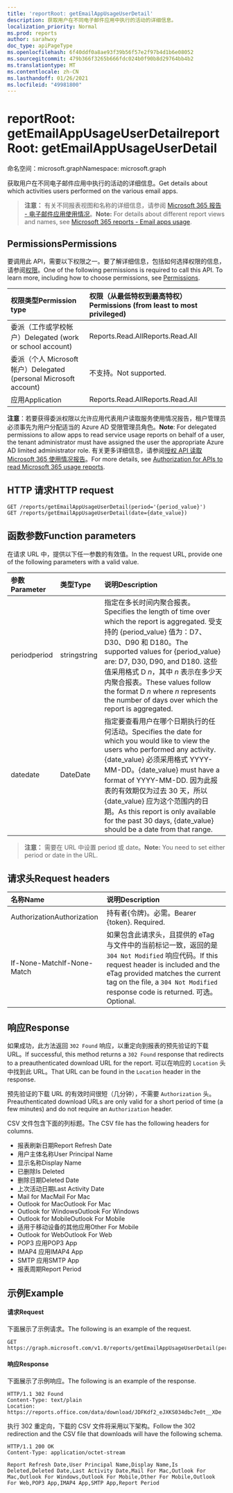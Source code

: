 ```yaml
---
title: 'reportRoot: getEmailAppUsageUserDetail'
description: 获取用户在不同电子邮件应用中执行的活动的详细信息。
localization_priority: Normal
ms.prod: reports
author: sarahwxy
doc_type: apiPageType
ms.openlocfilehash: 6f40ddf0a8ae93f39b56f57e2f97b4d1b6e08052
ms.sourcegitcommit: 479b366f3265b666fdc024b0f90b8d29764bb4b2
ms.translationtype: MT
ms.contentlocale: zh-CN
ms.lasthandoff: 01/26/2021
ms.locfileid: "49981800"
---
```

# <a name="reportroot-getemailappusageuserdetail"></a><span data-ttu-id="b07c5-103">reportRoot: getEmailAppUsageUserDetail</span><span class="sxs-lookup"><span data-stu-id="b07c5-103">reportRoot: getEmailAppUsageUserDetail</span></span>

<span data-ttu-id="b07c5-104">命名空间：microsoft.graph</span><span class="sxs-lookup"><span data-stu-id="b07c5-104">Namespace: microsoft.graph</span></span>

<span data-ttu-id="b07c5-105">获取用户在不同电子邮件应用中执行的活动的详细信息。</span><span class="sxs-lookup"><span data-stu-id="b07c5-105">Get details about which activities users performed on the various email apps.</span></span>

> <span data-ttu-id="b07c5-106">**注意：** 有关不同报表视图和名称的详细信息，请参阅 [Microsoft 365 报告 - 电子邮件应用使用情况](https://support.office.com/client/Email-apps-usage-c2ce12a2-934f-4dd4-ba65-49b02be4703d)。</span><span class="sxs-lookup"><span data-stu-id="b07c5-106">**Note:** For details about different report views and names, see [Microsoft 365 reports - Email apps usage](https://support.office.com/client/Email-apps-usage-c2ce12a2-934f-4dd4-ba65-49b02be4703d).</span></span>

## <a name="permissions"></a><span data-ttu-id="b07c5-107">Permissions</span><span class="sxs-lookup"><span data-stu-id="b07c5-107">Permissions</span></span>

<span data-ttu-id="b07c5-p101">要调用此 API，需要以下权限之一。要了解详细信息，包括如何选择权限的信息，请参阅[权限](/graph/permissions-reference)。</span><span class="sxs-lookup"><span data-stu-id="b07c5-p101">One of the following permissions is required to call this API. To learn more, including how to choose permissions, see [Permissions](/graph/permissions-reference).</span></span>

| <span data-ttu-id="b07c5-110">权限类型</span><span class="sxs-lookup"><span data-stu-id="b07c5-110">Permission type</span></span>                        | <span data-ttu-id="b07c5-111">权限（从最低特权到最高特权）</span><span class="sxs-lookup"><span data-stu-id="b07c5-111">Permissions (from least to most privileged)</span></span> |
| :------------------------------------- | :--------------------------------------- |
| <span data-ttu-id="b07c5-112">委派（工作或学校帐户）</span><span class="sxs-lookup"><span data-stu-id="b07c5-112">Delegated (work or school account)</span></span>     | <span data-ttu-id="b07c5-113">Reports.Read.All</span><span class="sxs-lookup"><span data-stu-id="b07c5-113">Reports.Read.All</span></span>                         |
| <span data-ttu-id="b07c5-114">委派（个人 Microsoft 帐户）</span><span class="sxs-lookup"><span data-stu-id="b07c5-114">Delegated (personal Microsoft account)</span></span> | <span data-ttu-id="b07c5-115">不支持。</span><span class="sxs-lookup"><span data-stu-id="b07c5-115">Not supported.</span></span>                           |
| <span data-ttu-id="b07c5-116">应用</span><span class="sxs-lookup"><span data-stu-id="b07c5-116">Application</span></span>                            | <span data-ttu-id="b07c5-117">Reports.Read.All</span><span class="sxs-lookup"><span data-stu-id="b07c5-117">Reports.Read.All</span></span>                         |

<span data-ttu-id="b07c5-118">**注意**：若要获得委派权限以允许应用代表用户读取服务使用情况报告，租户管理员必须事先为用户分配适当的 Azure AD 受限管理员角色。</span><span class="sxs-lookup"><span data-stu-id="b07c5-118">**Note**: For delegated permissions to allow apps to read service usage reports on behalf of a user, the tenant administrator must have assigned the user the appropriate Azure AD limited administrator role.</span></span> <span data-ttu-id="b07c5-119">有关更多详细信息，请参阅[授权 API 读取 Microsoft 365 使用情况报告](/graph/reportroot-authorization)。</span><span class="sxs-lookup"><span data-stu-id="b07c5-119">For more details, see [Authorization for APIs to read Microsoft 365 usage reports](/graph/reportroot-authorization).</span></span>

## <a name="http-request"></a><span data-ttu-id="b07c5-120">HTTP 请求</span><span class="sxs-lookup"><span data-stu-id="b07c5-120">HTTP request</span></span>


<!-- { "blockType": "samples" } --> 

```http
GET /reports/getEmailAppUsageUserDetail(period='{period_value}')
GET /reports/getEmailAppUsageUserDetail(date={date_value})
```

## <a name="function-parameters"></a><span data-ttu-id="b07c5-121">函数参数</span><span class="sxs-lookup"><span data-stu-id="b07c5-121">Function parameters</span></span>

<span data-ttu-id="b07c5-122">在请求 URL 中，提供以下任一参数的有效值。</span><span class="sxs-lookup"><span data-stu-id="b07c5-122">In the request URL, provide one of the following parameters with a valid value.</span></span>

| <span data-ttu-id="b07c5-123">参数</span><span class="sxs-lookup"><span data-stu-id="b07c5-123">Parameter</span></span> | <span data-ttu-id="b07c5-124">类型</span><span class="sxs-lookup"><span data-stu-id="b07c5-124">Type</span></span>   | <span data-ttu-id="b07c5-125">说明</span><span class="sxs-lookup"><span data-stu-id="b07c5-125">Description</span></span>                              |
| :-------- | :----- | :--------------------------------------- |
| <span data-ttu-id="b07c5-126">period</span><span class="sxs-lookup"><span data-stu-id="b07c5-126">period</span></span>    | <span data-ttu-id="b07c5-127">string</span><span class="sxs-lookup"><span data-stu-id="b07c5-127">string</span></span> | <span data-ttu-id="b07c5-128">指定在多长时间内聚合报表。</span><span class="sxs-lookup"><span data-stu-id="b07c5-128">Specifies the length of time over which the report is aggregated.</span></span> <span data-ttu-id="b07c5-129">受支持的 {period_value} 值为：D7、D30、D90 和 D180。</span><span class="sxs-lookup"><span data-stu-id="b07c5-129">The supported values for {period_value} are: D7, D30, D90, and D180.</span></span> <span data-ttu-id="b07c5-130">这些值采用格式 D *n*，其中 *n* 表示在多少天内聚合报表。</span><span class="sxs-lookup"><span data-stu-id="b07c5-130">These values follow the format D *n* where *n* represents the number of days over which the report is aggregated.</span></span> |
| <span data-ttu-id="b07c5-131">date</span><span class="sxs-lookup"><span data-stu-id="b07c5-131">date</span></span>      | <span data-ttu-id="b07c5-132">Date</span><span class="sxs-lookup"><span data-stu-id="b07c5-132">Date</span></span>   | <span data-ttu-id="b07c5-133">指定要查看用户在哪个日期执行的任何活动。</span><span class="sxs-lookup"><span data-stu-id="b07c5-133">Specifies the date for which you would like to view the users who performed any activity.</span></span> <span data-ttu-id="b07c5-134">{date_value} 必须采用格式 YYYY-MM-DD。</span><span class="sxs-lookup"><span data-stu-id="b07c5-134">{date_value} must have a format of YYYY-MM-DD.</span></span> <span data-ttu-id="b07c5-135">因为此报表的有效期仅为过去 30 天，所以 {date_value} 应为这个范围内的日期。</span><span class="sxs-lookup"><span data-stu-id="b07c5-135">As this report is only available for the past 30 days, {date_value} should be a date from that range.</span></span> |

> <span data-ttu-id="b07c5-136">**注意：** 需要在 URL 中设置 period 或 date。</span><span class="sxs-lookup"><span data-stu-id="b07c5-136">**Note:** You need to set either period or date in the URL.</span></span>

## <a name="request-headers"></a><span data-ttu-id="b07c5-137">请求头</span><span class="sxs-lookup"><span data-stu-id="b07c5-137">Request headers</span></span>

| <span data-ttu-id="b07c5-138">名称</span><span class="sxs-lookup"><span data-stu-id="b07c5-138">Name</span></span>          | <span data-ttu-id="b07c5-139">说明</span><span class="sxs-lookup"><span data-stu-id="b07c5-139">Description</span></span>                              |
| :------------ | :--------------------------------------- |
| <span data-ttu-id="b07c5-140">Authorization</span><span class="sxs-lookup"><span data-stu-id="b07c5-140">Authorization</span></span> | <span data-ttu-id="b07c5-p105">持有者{令牌}。必需。</span><span class="sxs-lookup"><span data-stu-id="b07c5-p105">Bearer {token}. Required.</span></span>                |
| <span data-ttu-id="b07c5-143">If-None-Match</span><span class="sxs-lookup"><span data-stu-id="b07c5-143">If-None-Match</span></span> | <span data-ttu-id="b07c5-144">如果包含此请求头，且提供的 eTag 与文件中的当前标记一致，返回的是 `304 Not Modified` 响应代码。</span><span class="sxs-lookup"><span data-stu-id="b07c5-144">If this request header is included and the eTag provided matches the current tag on the file, a `304 Not Modified` response code is returned.</span></span> <span data-ttu-id="b07c5-145">可选。</span><span class="sxs-lookup"><span data-stu-id="b07c5-145">Optional.</span></span> |

## <a name="response"></a><span data-ttu-id="b07c5-146">响应</span><span class="sxs-lookup"><span data-stu-id="b07c5-146">Response</span></span>

<span data-ttu-id="b07c5-147">如果成功，此方法返回 `302 Found` 响应，以重定向到报表的预先验证的下载 URL。</span><span class="sxs-lookup"><span data-stu-id="b07c5-147">If successful, this method returns a `302 Found` response that redirects to a preauthenticated download URL for the report.</span></span> <span data-ttu-id="b07c5-148">可以在响应的 `Location` 头中找到此 URL。</span><span class="sxs-lookup"><span data-stu-id="b07c5-148">That URL can be found in the `Location` header in the response.</span></span>

<span data-ttu-id="b07c5-149">预先验证的下载 URL 的有效时间很短（几分钟），不需要 `Authorization` 头。</span><span class="sxs-lookup"><span data-stu-id="b07c5-149">Preauthenticated download URLs are only valid for a short period of time (a few minutes) and do not require an `Authorization` header.</span></span>

<span data-ttu-id="b07c5-150">CSV 文件包含下面的列标题。</span><span class="sxs-lookup"><span data-stu-id="b07c5-150">The CSV file has the following headers for columns.</span></span>

- <span data-ttu-id="b07c5-151">报表刷新日期</span><span class="sxs-lookup"><span data-stu-id="b07c5-151">Report Refresh Date</span></span>
- <span data-ttu-id="b07c5-152">用户主体名称</span><span class="sxs-lookup"><span data-stu-id="b07c5-152">User Principal Name</span></span>
- <span data-ttu-id="b07c5-153">显示名称</span><span class="sxs-lookup"><span data-stu-id="b07c5-153">Display Name</span></span>
- <span data-ttu-id="b07c5-154">已删除</span><span class="sxs-lookup"><span data-stu-id="b07c5-154">Is Deleted</span></span>
- <span data-ttu-id="b07c5-155">删除日期</span><span class="sxs-lookup"><span data-stu-id="b07c5-155">Deleted Date</span></span>
- <span data-ttu-id="b07c5-156">上次活动日期</span><span class="sxs-lookup"><span data-stu-id="b07c5-156">Last Activity Date</span></span>
- <span data-ttu-id="b07c5-157">Mail for Mac</span><span class="sxs-lookup"><span data-stu-id="b07c5-157">Mail For Mac</span></span>
- <span data-ttu-id="b07c5-158">Outlook for Mac</span><span class="sxs-lookup"><span data-stu-id="b07c5-158">Outlook For Mac</span></span>
- <span data-ttu-id="b07c5-159">Outlook for Windows</span><span class="sxs-lookup"><span data-stu-id="b07c5-159">Outlook For Windows</span></span>
- <span data-ttu-id="b07c5-160">Outlook for Mobile</span><span class="sxs-lookup"><span data-stu-id="b07c5-160">Outlook For Mobile</span></span>
- <span data-ttu-id="b07c5-161">适用于移动设备的其他应用</span><span class="sxs-lookup"><span data-stu-id="b07c5-161">Other For Mobile</span></span>
- <span data-ttu-id="b07c5-162">Outlook for Web</span><span class="sxs-lookup"><span data-stu-id="b07c5-162">Outlook For Web</span></span>
- <span data-ttu-id="b07c5-163">POP3 应用</span><span class="sxs-lookup"><span data-stu-id="b07c5-163">POP3 App</span></span>
- <span data-ttu-id="b07c5-164">IMAP4 应用</span><span class="sxs-lookup"><span data-stu-id="b07c5-164">IMAP4 App</span></span>
- <span data-ttu-id="b07c5-165">SMTP 应用</span><span class="sxs-lookup"><span data-stu-id="b07c5-165">SMTP App</span></span>
- <span data-ttu-id="b07c5-166">报表周期</span><span class="sxs-lookup"><span data-stu-id="b07c5-166">Report Period</span></span>

## <a name="example"></a><span data-ttu-id="b07c5-167">示例</span><span class="sxs-lookup"><span data-stu-id="b07c5-167">Example</span></span>

#### <a name="request"></a><span data-ttu-id="b07c5-168">请求</span><span class="sxs-lookup"><span data-stu-id="b07c5-168">Request</span></span>

<span data-ttu-id="b07c5-169">下面展示了示例请求。</span><span class="sxs-lookup"><span data-stu-id="b07c5-169">The following is an example of the request.</span></span>


<!--{
  "blockType": "ignored",
  "isComposable": true,
  "name": "reportroot_getemailappusageuserdetail"
}-->

```msgraph-interactive
GET https://graph.microsoft.com/v1.0/reports/getEmailAppUsageUserDetail(period='D7')
```


#### <a name="response"></a><span data-ttu-id="b07c5-170">响应</span><span class="sxs-lookup"><span data-stu-id="b07c5-170">Response</span></span>

<span data-ttu-id="b07c5-171">下面展示了示例响应。</span><span class="sxs-lookup"><span data-stu-id="b07c5-171">The following is an example of the response.</span></span>

<!-- {
  "blockType": "response",
  "truncated": true,
  "@odata.type": "microsoft.graph.report"
} -->

```http
HTTP/1.1 302 Found
Content-Type: text/plain
Location: https://reports.office.com/data/download/JDFKdf2_eJXKS034dbc7e0t__XDe
```

<span data-ttu-id="b07c5-172">执行 302 重定向，下载的 CSV 文件将采用以下架构。</span><span class="sxs-lookup"><span data-stu-id="b07c5-172">Follow the 302 redirection and the CSV file that downloads will have the following schema.</span></span>

<!-- { "blockType": "ignored" } --> 

```http
HTTP/1.1 200 OK
Content-Type: application/octet-stream

Report Refresh Date,User Principal Name,Display Name,Is Deleted,Deleted Date,Last Activity Date,Mail For Mac,Outlook For Mac,Outlook For Windows,Outlook For Mobile,Other For Mobile,Outlook For Web,POP3 App,IMAP4 App,SMTP App,Report Period
```
<!-- uuid: 8fcb5dbc-d5aa-4681-8e31-b001d5168d79 
2015-10-25 14:57:30 UTC -->
<!-- {
  "type": "#page.annotation",
  "description": "Example",
  "keywords": "",
  "section": "documentation",
  "tocPath": "",
  "suppressions": [
  ]
}-->

